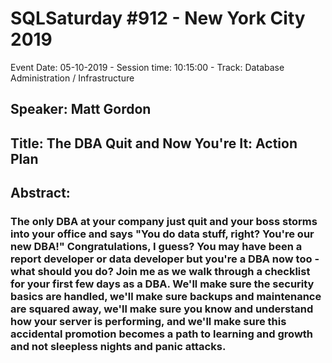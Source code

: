 # SQLSaturday #912 - New York City 2019
Event Date: 05-10-2019 - Session time: 10:15:00 - Track: Database Administration / Infrastructure
## Speaker: Matt Gordon
## Title: The DBA Quit and Now You're It: Action Plan
## Abstract:
### The only DBA at your company just quit and your boss storms into your office and says "You do data stuff, right? You're our new DBA!" Congratulations, I guess? You may have been a report developer or data developer but you're a DBA now too - what should you do? Join me as we walk through a checklist for your first few days as a DBA. We'll make sure the security basics are handled, we'll make sure backups and maintenance are squared away, we'll make sure you know and understand how your server is performing, and we'll make sure this accidental promotion becomes a path to learning and growth and not sleepless nights and panic attacks.
